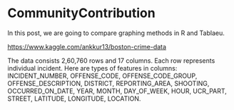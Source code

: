 # CommunityContribution
In this post, we are going to compare graphing methods in R and Tablaeu.

https://www.kaggle.com/ankkur13/boston-crime-data

The data consists 2,60,760 rows and 17 columns. Each row represents individual incident. Here are types of features in columns: INCIDENT_NUMBER, OFFENSE_CODE, OFFENSE_CODE_GROUP, OFFENSE_DESCRIPTION, DISTRICT, REPORTING_AREA, SHOOTING, OCCURRED_ON_DATE, YEAR, MONTH, DAY_OF_WEEK, HOUR, UCR_PART, STREET, LATITUDE, LONGITUDE, LOCATION.





